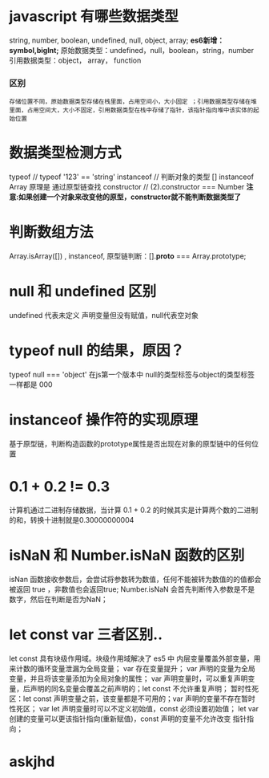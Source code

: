 # javascript 有哪些数据类型
  string, number, boolean, undefined, null, object, array; **es6新增：symbol,bigInt;**
  原始数据类型：undefined，null，boolean，string，number
  引用数据类型：object， array， function
  ### 区别
    存储位置不同，原始数据类型存储在栈里面，占用空间小，大小固定 ；引用数据类型存储在堆里面，占用空间大，大小不固定，引用数据类型在栈中存储了指针，该指针指向堆中该实体的起始位置

# 数据类型检测方式
  typeof           // typeof '123' == 'string'
  instanceof       // 判断对象的类型  [] instanceof Array  原理是 通过原型链查找
  constructor      // (2).constructor === Number  **注意:如果创建一个对象来改变他的原型，constructor就不能判断数据类型了**

# 判断数组方法
  Array.isArray([]) , instanceof, 原型链判断：[].__proto__ === Array.prototype;

# null 和 undefined 区别
  undefined 代表未定义 声明变量但没有赋值，null代表空对象

# typeof null 的结果，原因？
  typeof null === 'object'   在js第一个版本中 null的类型标签与object的类型标签 一样都是 000

# instanceof 操作符的实现原理
  基于原型链，判断构造函数的prototype属性是否出现在对象的原型链中的任何位置

# 0.1 + 0.2 != 0.3
  计算机通过二进制存储数据，当计算 0.1 + 0.2 的时候其实是计算两个数的二进制的和，转换十进制就是0.30000000004

# isNaN 和 Number.isNaN 函数的区别
  isNan 函数接收参数后，会尝试将参数转为数值，任何不能被转为数值的的值都会被返回 true ，非数值也会返回true;
  Number.isNaN 会首先判断传入参数是不是数字，然后在判断是否为NaN；

# let const var 三者区别..

  let const 具有块级作用域。块级作用域解决了 es5 中 内层变量覆盖外部变量，用来计数的循环变量泄漏为全局变量；
  var 存在变量提升；
  var 声明的变量为全局变量，并且将该变量添加为全局对象的属性；
  var 声明变量时，可以重复声明变量，后声明的同名变量会覆盖之前声明的；let const 不允许重复声明；
  暂时性死区：let const 声明变量之前，该变量都是不可用的；var 声明的变量不存在暂时性死区；
  var let 声明变量时可以不定义初始值，const 必须设置初始值；
  let var 创建的变量可以更该指针指向(重新赋值)，const 声明的变量不允许改变 指针指向；

# askjhd